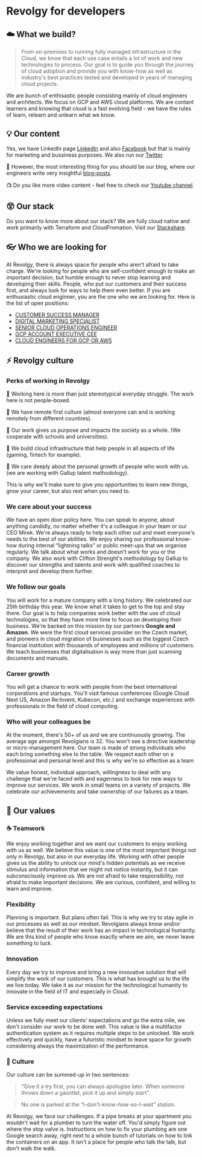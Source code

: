 # Revolgy for developers 
## :cloud:  What we build? 

> From on-premises to running fully managed infrastructure in the Cloud, we know that each use case entails a lot of work and new technologies to process. Our goal is to guide you through the journey of cloud adoption and provide you with know-how as well as industry's best practices tested and developed in years of managing cloud projects. 

We are bunch of enthisastic people consisting mainly of cloud enginners and architects. We focus on GCP and AWS cloud platforms. We are contant learners and knowing that cloud is a fast evolving field - we have the rules of learn, relearn and unlearn what we know. 

## :bulb: Our content
Yes, we have LinkedIn page [LinkedIn](https://www.linkedin.com/company/revolgy/) and also [Facebook](https://www.facebook.com/revolgy/)
 but that is mainly for marketing and bussiness purposes. We also run our [Twitter](https://twitter.com/Revolgy). 
 
 :bookmark_tabs: However, the most interesting thing for you should be our blog, where our engineers write very insightful [blog-posts](https://revolgy.com/blog/). 
 
  :tv: Do you like more video content - feel free to check our [Youtube channel](https://www.youtube.com/c/Revolgy/featured). 

## :astonished: Our stack
Do you want to know more about our stack? We are fully cloud native and work primarily with Terraform and CloudFromation. Visit our [Stackshare](https://stackshare.io/revolgy/revolgy-com).

## :eyeglasses: Who we are looking for 
At Revolgy, there is always space for people who aren't afraid to take charge. We're looking for people who are self-confident enough to make an important decision, but humble enough to never stop learning and developing their skills. People, who put our customers and their success first, and always look for ways to help them even better. If you are enthusiastic cloud enginner, you are the one who we are looking for. Here is the list of open positions: 
* [CUSTOMER SUCCESS MANAGER](https://www.cocuma.co/job/customer-success-manager/3461/)
* [DIGITAL MARKETING SPECIALIST](https://www.cocuma.co/job/digital-marketing-specialist/3449/)
* [SENIOR CLOUD OPERATIONS ENGINEER](https://www.cocuma.co/job/senior-cloud-operations-engineer/2829/)
* [GCP ACCOUNT EXECUTIVE CEE](https://www.cocuma.co/job/gcp-account-executive-cee/3044/)
* [CLOUD ENGINEERS FOR GCP OR AWS](https://www.cocuma.co/job/cloud-engineers-and-architects-for-gcp-amp-aws/3139/)


## :zap: Revolgy culture

### Perks of working in Revolgy

:closed_book: Working here is more than just stereotypical everyday struggle. The work here is not people-boxed. 

:green_book: We have remote first culture (almost everyone can and is working remotely from different countires).

:notebook: Our work gives us purpose and impacts the society as a whole. (We cooperate with schools and universities).

:orange_book: We build cloud infrastructure that help people in all aspects of life (gaming, fintech for example).

:notebook_with_decorative_cover: We care deeply about the personal growth of people who work with us. (we are working with Gallup talent methodology).


This is why we'll make sure to give you opportunities to learn new things, grow your career, but also rest when you need to.

### We care about your success
We have an open door policy here. You can speak to anyone, about anything candidly, no matter whether it's a colleague in your team or our CEO Mirek. We're always ready to help each other out and meet everyone's needs to the best of our abilities. We enjoy sharing our professional know-how during internal “lightning talks” or public meet-ups that we organise regularly. We talk about what works and doesn't work for you or the company. We also work with Clifton Strenght's methodology by Gallup to discover our strengths and talents and work with qualified coaches to interpret and develop them further.
 
### We follow our goals
You will work for a mature company with a long history. We celebrated our 25th birthday this year. We know what it takes to get to the top and stay there. Our goal is to help companies work better with the use of cloud technologies, so that they have more time to focus on developing their business. We're backed on this mission by our partners **Google and Amazon**. We were the first cloud services provider on the Czech market, and pioneers in cloud migration of businesses such as the biggest Czech financial institution with thousands of employees and millions of customers. We teach businesses that digitalisation is way more than just scanning documents and manuals.
 
### Career growth
You will get a chance to work with people from the best international corporations and startups. You'll visit famous conferences (Google Cloud Next US, Amazon Re:Invent, Kubecon, etc.) and exchange experiences with professionals in the field of cloud computing.

### Who will your colleagues be
At the moment, there's 50+ of us and we are continuously growing. The average age amongst Revolgians is 32. You won't see a directive leadership or micro-management here. Our team is made of strong individuals who each bring something else to the table. We respect each other on a professional and personal level and this is why we're so effective as a team
 
We value honest, individual approach, willingness to deal with any challenge that we're faced with and eagerness to look for new ways to improve our services. We work in small teams on a variety of projects. We celebrate our achievements and take ownership of our failures as a team.

## :european_castle: Our values
### :coffee: Teamwork
We enjoy working together and we want our customers to enjoy working with us as well.
We believe this value is one of the most important things not only in Revolgy, but also in our everyday life. Working with other people gives us the ability to unlock our mind's hidden potentials as we receive stimulus and information that we might not notice instantly, but it can subconsciously improve us. We are not afraid to take responsibility, not afraid to make important decisions. We are curious, confident, and willing to learn and improve.
 
### Flexibility
Planning is important. But plans often fail. This is why we try to stay agile in our processes as well as our mindset.
Revolgians always know and/or believe that the result of their work has an impact in technological humanity. We are this kind of people who know exactly where we aim, we never leave something to luck.
 
### Innovation
Every day we try to improve and bring a new innovative solution that will simplify the work of our customers.
This is what has brought us to the life we live today. We take it as our mission for the technological humanity to innovate in the field of IT and especially in Cloud.

### Service exceeding expectations
Unless we fully meet our clients' expectations and go the extra mile, we don't consider our work to be done well.
This value is like a multifactor authentication system as it requires multiple steps to be unlocked. We work effectively and quickly, have a futuristic mindset to leave space for growth considering always the maximization of the performance.


### :space_invader: Culture
Our culture can be summed-up in two sentences: 
> “Give it a try first, you can always apologise later. When someone throws down a gauntlet, pick it up and simply start”. 

> No one is parked at the “I-don't-know-how-so-I-wait” station. 

At Revolgy, we face our challenges. If a pipe breaks at your apartment you wouldn't wait for a plumber to turn the water off. You'd simply figure out where the stop valve is. Instructions on how to fix your plumbing are one Google search away, right next to a whole bunch of tutorials on how to link the containers on an app. It isn't a place for people who talk the talk, but don't walk the walk.
